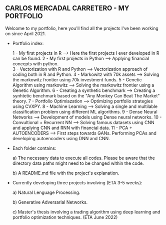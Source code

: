   ## CARLOS MERCADAL CARRETERO - MY PORTFOLIO

Welcome to my portfolio, here you'll find all the projects I've been working on since April 2021. 

- Portfolio index:
    
    1 - My first projects in R --> Here the first projects I ever developed in R can be found. 
    2 -  My first projects in Python --> Applying financial concepts with python.  
    3 -  Vectorization with R and Python --> Vectorization approach of coding both in R and Python. 
    4 -  Markowitz with 70k assets --> Solving the markowitz frontier using 70k investment funds. 
    5 -  Genetic Algorithm using markowitz --> Solving the markowitz frontier using a Genetic Algorithm.
    6 -  Creating a synthetic benchmark --> Creating a synhtetic benchmark based on the "Any Monkey Can Beat The Market" theory. 
    7 -  Portfolio Optimiazation --> Optimizing portfolio strategies using CVXPY. 
    8 -  Machine Learning --> Solving a single and multilable classification problem using different ML algorithms. 
    9 -  Dense Neural Networks --> Development of models using Dense neural networks. 
    10 -  Convultional + Recurrent NN --> Solving famous datasets using CNN and applying CNN and RNN with financial data. 
    11 -  PCA + AUTOENCODERS --> First steps towards GANs. Performing PCAs and developing autoencoders using DNN and CNN.

- Each folder contains:

    a) The necessary data to execute all codes. Please be aware that the directory data paths might need to be changed within the code.

    b) A README.md file with the project's explanation. 

- Currently developing three projects involving (ETA 3-5 weeks):

    a) Natural Lenguage Processing.

    b) Generative Adversarial Networks.

    c) Master's thesis involving a trading algorithm using deep learning and portfolio optimization techniques. (ETA June 2022)

    
    
    
